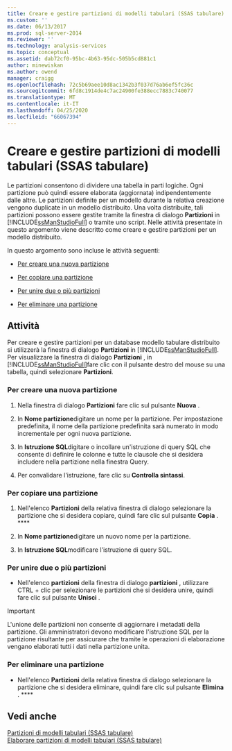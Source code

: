 ```yaml
---
title: Creare e gestire partizioni di modelli tabulari (SSAS tabulare) | Microsoft Docs
ms.custom: ''
ms.date: 06/13/2017
ms.prod: sql-server-2014
ms.reviewer: ''
ms.technology: analysis-services
ms.topic: conceptual
ms.assetid: dab72cf0-95bc-4b63-95dc-505b5cd881c1
author: minewiskan
ms.author: owend
manager: craigg
ms.openlocfilehash: 72c5b69aee10d8ac1342b3f037d76ab6ef5fc36c
ms.sourcegitcommit: 6fd8c1914de4c7ac24900fe388ecc7883c740077
ms.translationtype: MT
ms.contentlocale: it-IT
ms.lasthandoff: 04/25/2020
ms.locfileid: "66067394"
---
```

# <a name="create-and-manage-tabular-model-partitions-ssas-tabular"></a>Creare e gestire partizioni di modelli tabulari (SSAS tabulare)
  Le partizioni consentono di dividere una tabella in parti logiche. Ogni partizione può quindi essere elaborata (aggiornata) indipendentemente dalle altre. Le partizioni definite per un modello durante la relativa creazione vengono duplicate in un modello distribuito. Una volta distribuite, tali partizioni possono essere gestite tramite la finestra di dialogo **Partizioni** in [!INCLUDE[ssManStudioFull](../../includes/ssmanstudiofull-md.md)] o tramite uno script. Nelle attività presentate in questo argomento viene descritto come creare e gestire partizioni per un modello distribuito.  
  
 In questo argomento sono incluse le attività seguenti:  
  
-   [Per creare una nuova partizione](#bkmk_create_new)  
  
-   [Per copiare una partizione](#bkmk_copy)  
  
-   [Per unire due o più partizioni](#bkmk_merge)  
  
-   [Per eliminare una partizione](#bkmk_delete)  
  
## <a name="tasks"></a>Attività  
 Per creare e gestire partizioni per un database modello tabulare distribuito si utilizzerà la finestra di dialogo **Partizioni** in [!INCLUDE[ssManStudioFull](../../includes/ssmanstudiofull-md.md)]. Per visualizzare la finestra di dialogo **Partizioni** , in [!INCLUDE[ssManStudioFull](../../includes/ssmanstudiofull-md.md)]fare clic con il pulsante destro del mouse su una tabella, quindi selezionare **Partizioni**.  
  
###  <a name="to-create-a-new-partition"></a><a name="bkmk_create_new"></a>Per creare una nuova partizione  
  
1.  Nella finestra di dialogo **Partizioni** fare clic sul pulsante **Nuova** .  
  
2.  In **Nome partizione**digitare un nome per la partizione. Per impostazione predefinita, il nome della partizione predefinita sarà numerato in modo incrementale per ogni nuova partizione.  
  
3.  In **Istruzione SQL**digitare o incollare un'istruzione di query SQL che consente di definire le colonne e tutte le clausole che si desidera includere nella partizione nella finestra Query.  
  
4.  Per convalidare l'istruzione, fare clic su **Controlla sintassi**.  
  
###  <a name="to-copy-a-partition"></a><a name="bkmk_copy"></a>Per copiare una partizione  
  
1.  Nell'elenco **Partizioni** della relativa finestra di dialogo selezionare la partizione che si desidera copiare, quindi fare clic sul pulsante **Copia** . ****  
  
2.  In **Nome partizione**digitare un nuovo nome per la partizione.  
  
3.  In **Istruzione SQL**modificare l'istruzione di query SQL.  
  
###  <a name="to-merge-two-or-more-partitions"></a><a name="bkmk_merge"></a> Per unire due o più partizioni  
  
-   Nell'elenco **partizioni** della finestra di dialogo **partizioni** , utilizzare CTRL + clic per selezionare le partizioni che si desidera unire, quindi fare clic sul pulsante **Unisci** .  
  
> [!IMPORTANT]  
>  L'unione delle partizioni non consente di aggiornare i metadati della partizione. Gli amministratori devono modificare l'istruzione SQL per la partizione risultante per assicurare che tramite le operazioni di elaborazione vengano elaborati tutti i dati nella partizione unita.  
  
###  <a name="to-delete-a-partition"></a><a name="bkmk_delete"></a> Per eliminare una partizione  
  
-   Nell'elenco **Partizioni** della relativa finestra di dialogo selezionare la partizione che si desidera eliminare, quindi fare clic sul pulsante **Elimina** . ****  
  
## <a name="see-also"></a>Vedi anche  
 [Partizioni di modelli tabulari &#40;SSAS tabulare&#41;](partitions-ssas-tabular.md)   
 [Elaborare partizioni di modelli tabulari &#40;SSAS tabulare&#41;](process-tabular-model-partitions-ssas-tabular.md)  
  
  
